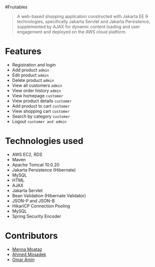 #Fruitables
>A web-based shopping application constructed with Jakarta EE 9 technologies, specifically Jakarta Servlet and Jakarta Persistence, supplemented by AJAX for dynamic content loading and user engagement and deployed on the AWS cloud platform.


# Features
* Registration and login
* Add product `admin`
* Edit product `admin` 
* Delete product `admin`
* View all customers `admin`
* View order history `admin`
* View homepage `customer`
* View product details `customer`
* Add product to cart `customer`
* View shopping cart `customer`
* Search by category `customer`
* Logout `customer and admin`

# Technologies used
* AWS EC2, RDS
* Maven
* Apache Tomcat 10.0.20
* Jakarta Persistence (Hibernate)
* MySQL
* HTML
* AJAX
* Jakarta Servlet
* Bean Validation (Hibernate Validator)
* JSON-P and JSON-B
* HikariCP Connection Pooling
* MySQL
* Spring Security Encoder


# Contributors
* [Menna Moataz](https://github.com/MennaMoataz23)
* [Ahmed Mosadek](https://github.com/AhmedMosadek)
* [Omar Amin](https://github.com/OmarAminn27)
